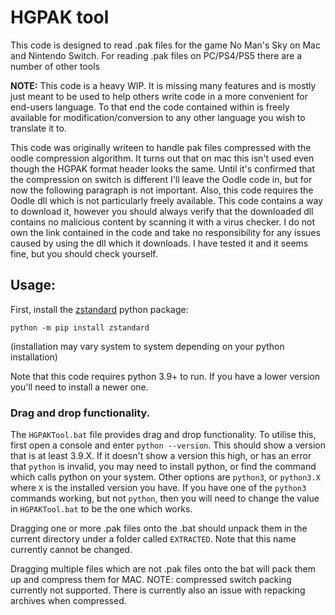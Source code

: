 # HGPAK tool

This code is designed to read .pak files for the game No Man's Sky on Mac and Nintendo Switch.
For reading .pak files on PC/PS4/PS5 there are a number of other tools

**NOTE:** This code is a heavy WIP. It is missing many features and is mostly just meant to be used to help others write code in a more convenient for end-users language.
To that end the code contained within is freely available for modification/conversion to any other language you wish to translate it to.

This code was originally writeen to handle pak files compressed with the oodle compression algorithm. It turns out that on mac this isn't used even though the HGPAK format header looks the same. Until it's confirmed that the compression on switch is different I'll leave the Oodle code in, but for now the following paragraph is not important.
Also, this code requires the Oodle dll which is not particularly freely available.
This code contains a way to download it, however you should always verify that the downloaded dll contains no malicious content by scanning it with a virus checker.
I do not own the link contained in the code and take no responsibility for any issues caused by using the dll which it downloads.
I have tested it and it seems fine, but you should check yourself.

## Usage:

First, install the [zstandard](https://pypi.org/project/zstandard/) python package:
```
python -m pip install zstandard
```
(installation may vary system to system depending on your python installation)

Note that this code requires python 3.9+ to run. If you have a lower version you'll need to install a newer one.

### Drag and drop functionality.

The `HGPAKTool.bat` file provides drag and drop functionality.
To utilise this, first open a console and enter `python --version`. This should show a version that is at least 3.9.X.
If it doesn't show a version this high, or has an error that `python` is invalid, you may need to install python, or find the command which calls python on your system. Other options are `python3`, or `python3.X` where `X` is the installed version you have.
If you have one of the `python3` commands working, but not `python`, then you will need to change the value in `HGPAKTool.bat` to be the one which works.

Dragging one or more .pak files onto the .bat should unpack them in the current directory under a folder called `EXTRACTED`. Note that this name currently cannot be changed.

Dragging multiple files which are not .pak files onto the bat will pack them up and compress them for MAC.
NOTE: compressed switch packing currently not supported.
There is currently also an issue with repacking archives when compressed.
